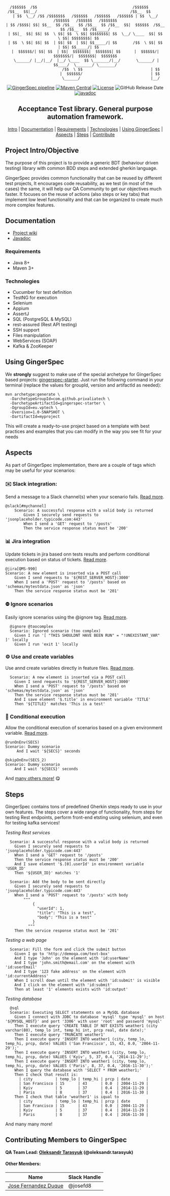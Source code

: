 <div align="center">

```  

  /$$$$$$  /$$                                          /$$$$$$                               
 /$$__  $$|__/                                         /$$__  $$                              
| $$  \__/ /$$ /$$$$$$$   /$$$$$$   /$$$$$$   /$$$$$$ | $$  \__/  /$$$$$$   /$$$$$$   /$$$$$$$
| $$ /$$$$| $$| $$__  $$ /$$__  $$ /$$__  $$ /$$__  $$|  $$$$$$  /$$__  $$ /$$__  $$ /$$_____/
| $$|_  $$| $$| $$  \ $$| $$  \ $$| $$$$$$$$| $$  \__/ \____  $$| $$  \ $$| $$$$$$$$| $$      
| $$  \ $$| $$| $$  | $$| $$  | $$| $$_____/| $$       /$$  \ $$| $$  | $$| $$_____/| $$      
|  $$$$$$/| $$| $$  | $$|  $$$$$$$|  $$$$$$$| $$      |  $$$$$$/| $$$$$$$/|  $$$$$$$|  $$$$$$$
 \______/ |__/|__/  |__/ \____  $$ \_______/|__/       \______/ | $$____/  \_______/ \_______/
                         /$$  \ $$                              | $$                          
                        |  $$$$$$/                              | $$                          
                         \______/                               |__/                          

```
[![GingerSpec pipeline](https://github.com/veepee-oss/gingerspec/actions/workflows/maven-build.yml/badge.svg)](https://github.com/veepee-oss/gingerspec/actions/workflows/maven-build.yml)
[![Maven Central](https://maven-badges.herokuapp.com/maven-central/com.github.privaliatech/gingerspec/badge.svg)](https://maven-badges.herokuapp.com/maven-central/com.github.privaliatech/gingerspec)
[![License](https://img.shields.io/badge/License-ISC-blue.svg)](https://opensource.org/licenses/ISC)
![GitHub Release Date](https://img.shields.io/github/release-date/veepee-oss/gingerspec)
[![javadoc](https://javadoc.io/badge2/com.github.privaliatech/gingerspec/javadoc.svg)](https://javadoc.io/doc/com.github.privaliatech/gingerspec)
</div>

<div align="center"><h2>Acceptance Test library. General purpose automation framework.</h2></div>

<p align="center">
    <a href="#project-introobjective">Intro</a> |
    <a href="#documentation">Documentation</a> |
    <a href="#requirements">Requirements</a> |
    <a href="#technologies">Technologies</a> |
    <a href="#using-gingerspec">Using GingerSpec</a> |
    <a href="#aspects">Aspects</a> |
    <a href="#steps">Steps</a> |
    <a href="#contributing-members-to-gingerspec">Contribute</a>
</p>

## Project Intro/Objective
The purpose of this project is to provide a generic BDT (behaviour driven testing) library with common BDD steps and extended gherkin language.

GingerSpec provides common functionality that can be reused by different test projects, It encourages code reusability, as we test (in most of the cases) the same, it will help our QA Community to get our objectives much faster. It focuses on the reuse of actions (also steps or key tabs) that implement low level functionality and that can be organized to create much more complex features.

## Documentation
* [Project wiki](https://github.com/veepee-oss/gingerspec/wiki)
* [Javadoc](https://javadoc.io/doc/com.github.privaliatech/gingerspec/latest/index.html)  

### Requirements
* Java 8+
* Maven 3+

### Technologies
* Cucumber for test definition   
* TestNG for execution    
* Selenium
* Appium     
* AssertJ
* SQL (PostgreSQL & MySQL)
* rest-assured (Rest API testing)
* SSH support
* Files manipulation
* WebServices (SOAP)
* Kafka & ZooKeeper

## Using GingerSpec

We **strongly** suggest to make use of the special archetype for GingerSpec based projects: [gingerspec-starter](https://github.com/PrivaliaTech/gingerspec-starter). Just run the following command in your terminal (replace the values for groupId, version and artifactId as needed):

``` 
mvn archetype:generate \
  -DarchetypeGroupId=com.github.privaliatech \
  -DarchetypeArtifactId=gingerspec-starter \
  -DgroupId=eu.vptech \
  -Dversion=1.0-SNAPSHOT \
  -DartifactId=myproject
``` 

This will create a ready-to-use project based on a template with best practices and examples that you can modify in the way you see fit for your needs


## Aspects  
  
As part of GingerSpec implementation, there are a couple of tags which may be useful for your scenarios:  

### :envelope: Slack integration: 
Send a message to a Slack channel(s) when your scenario fails. [Read more](https://github.com/veepee-oss/gingerspec/wiki/Gherkin-tags#slack-tag).

```gherkin
@slack[#mychannel]
    Scenario: A successful response with a valid body is returned
        Given I securely send requests to 'jsonplaceholder.typicode.com:443'
        When I send a 'GET' request to '/posts'
        Then the service response status must be '200'
```

### :bar_chart: Jira integration
Update tickets in jira based onn tests results and perform conditional execution based on status of tickets. [Read more](https://github.com/veepee-oss/gingerspec/wiki/Gherkin-tags#jira-tag).

```gherkin
@jira[QMS-990]
Scenario: A new element is inserted via a POST call
    Given I send requests to '${REST_SERVER_HOST}:3000'
    When I send a 'POST' request to '/posts' based on 'schemas/mytestdata.json' as 'json'
    Then the service response status must be '201'
```

### :no_entry: Ignore scenarios
Easily ignore scenarios using the @ignore tag. [Read more](https://github.com/veepee-oss/gingerspec/wiki/Gherkin-tags#ignore-tag).

```gherkin
  @ignore @toocomplex
  Scenario: Ignored scenario (too complex)
    Given I run '[ "THIS SHOULDNT HAVE BEEN RUN" = "!UNEXISTANT_VAR" ]' locally
    Given I run 'exit 1' locally
```

### :gear: Use and create variables
Use annd create variables directly in feature files. [Read more](https://github.com/veepee-oss/gingerspec/wiki/Gherkin-variables).

````gherkin
  Scenario: A new element is inserted via a POST call
    Given I send requests to '${REST_SERVER_HOST}:3000'
    When I send a 'POST' request to '/posts' based on 'schemas/mytestdata.json' as 'json'
    Then the service response status must be '201'
    And I save element '$.title' in environment variable 'TITLE'
    Then '${TITLE}' matches 'This is a test'
````

### :arrows_counterclockwise: Conditional execution
Allow the conditional execution of scenarios based on a given environment variable. [Read more](https://github.com/veepee-oss/gingerspec/wiki/Gherkin-tags#runonenv-tag).

```gherkin
@runOnEnv(SECS)
Scenario: Dummy scenario
     And I wait '${SECS}' seconds

@skipOnEnv(SECS_2)
Scenario: Dummy scenario
    And I wait '${SECS}' seconds
```

And [many others more!](https://github.com/veepee-oss/gingerspec/wiki/Gherkin-tags) :yum:
  
## Steps

GingerSpec contains tons of predefined Gherkin steps ready to use in your own features. The steps cover a wide range of functionality, from steps for testing Rest endpoints, perform front-end etsting using selenium, and even for testing kafka services!


_Testing Rest services_
```
  Scenario: A successful response with a valid body is returned
    Given I securely send requests to 'jsonplaceholder.typicode.com:443'
    When I send a 'GET' request to '/posts'
    Then the service response status must be '200'
    And I save element '$.[0].userId' in environment variable 'USER_ID'
    Then '${USER_ID}' matches '1'
    
  Scenario: Add the body to be sent directly
    Given I securely send requests to 'jsonplaceholder.typicode.com:443'
    When I send a 'POST' request to '/posts' with body
        """
            {
              "userId": 1,
              "title": "This is a test",
              "body": "This is a test"
            }
          """
    Then the service response status must be '201'
```


_Testing a web page_
```
  Scenario: Fill the form and click the submit button
    Given I go to 'http://demoqa.com/text-box'
    And I type 'John' on the element with 'id:userName'
    And I type 'john.smith@email.com' on the element with 'id:userEmail'
    And I type '123 fake address' on the element with 'id:currentAddress'
    When I scroll down until the element with 'id:submit' is visible
    And I click on the element with 'id:submit'
    Then at least '1' elements exists with 'id:output'
```

_Testing database_
```
  @sql
  Scenario: Executing SELECT statements on a MySQL database
    Given I connect with JDBC to database 'mysql' type 'mysql' on host '${MYSQL_HOST}' and port '3306' with user 'root' and password 'mysql'
    Then I execute query 'CREATE TABLE IF NOT EXISTS weather1 (city varchar(80), temp_lo int, temp_hi int, prcp real, date date);'
    Then I execute query 'TRUNCATE weather1'
    Then I execute query 'INSERT INTO weather1 (city, temp_lo, temp_hi, prcp, date) VALUES ('San Francisco', 15, 43, 0.0, '2004-11-29');'
    Then I execute query 'INSERT INTO weather1 (city, temp_lo, temp_hi, prcp, date) VALUES ('Kyiv', 5, 37, 0.4, '2014-11-29');'
    Then I execute query 'INSERT INTO weather1 (city, temp_lo, temp_hi, prcp, date) VALUES ('Paris', 8, 37, 0.4, '2016-11-30');'
    When I query the database with 'SELECT * FROM weather1;'
    Then I check that result is:
      | city          | temp_lo | temp_hi | prcp | date       |
      | San Francisco | 15      | 43      | 0.0  | 2004-11-29 |
      | Kyiv          | 5       | 37      | 0.4  | 2014-11-29 |
      | Paris         | 8       | 37      | 0.4  | 2016-11-30 |
    Then I check that table 'weather1' is iqual to
      | city          | temp_lo | temp_hi | prcp | date       |
      | San Francisco | 15      | 43      | 0.0  | 2004-11-29 |
      | Kyiv          | 5       | 37      | 0.4  | 2014-11-29 |
      | Paris         | 8       | 37      | 0.4  | 2016-11-30 |

```
  

And many many more!  

  
## Contributing Members to GingerSpec

**QA Team Lead: [Oleksandr Tarasyuk](https://github.com/alejandro2003) (@oleksandr.tarasyuk)**

#### Other Members:

|Name     |  Slack Handle   | 
|---------|-----------------|
|[Jose Fernandez Duque](https://github.com/josefd8)| @josefd8        |
